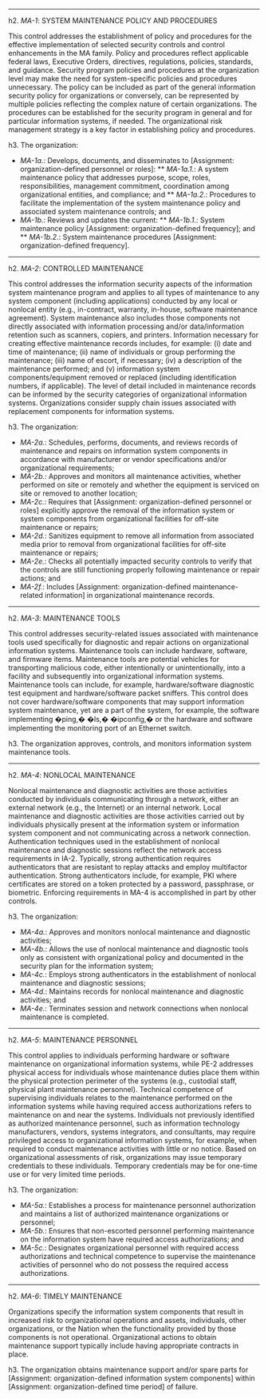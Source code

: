 

----


h2. *MA-1*: SYSTEM MAINTENANCE POLICY AND PROCEDURES

This control addresses the establishment of policy and procedures for the effective implementation of selected security controls and control enhancements in the MA family. Policy and procedures reflect applicable federal laws, Executive Orders, directives, regulations, policies, standards, and guidance. Security program policies and procedures at the organization level may make the need for system-specific policies and procedures unnecessary. The policy can be included as part of the general information security policy for organizations or conversely, can be represented by multiple policies reflecting the complex nature of certain organizations. The procedures can be established for the security program in general and for particular information systems, if needed. The organizational risk management strategy is a key factor in establishing policy and procedures.


h3. The organization:

* *MA-1a.*: Develops, documents, and disseminates to [Assignment: organization-defined personnel or roles]:
** *MA-1a.1.*: A system maintenance policy that addresses purpose, scope, roles, responsibilities, management commitment, coordination among organizational entities, and compliance; and
** *MA-1a.2.*: Procedures to facilitate the implementation of the system maintenance policy and associated system maintenance controls; and
* *MA-1b.*: Reviews and updates the current:
** *MA-1b.1.*: System maintenance policy [Assignment: organization-defined frequency]; and
** *MA-1b.2.*: System maintenance procedures [Assignment: organization-defined frequency].


----


h2. *MA-2*: CONTROLLED MAINTENANCE

This control addresses the information security aspects of the information system maintenance program and applies to all types of maintenance to any system component (including applications) conducted by any local or nonlocal entity (e.g., in-contract, warranty, in-house, software maintenance agreement). System maintenance also includes those components not directly associated with information processing and/or data/information retention such as scanners, copiers, and printers. Information necessary for creating effective maintenance records includes, for example: (i) date and time of maintenance; (ii) name of individuals or group performing the maintenance; (iii) name of escort, if necessary; (iv) a description of the maintenance performed; and (v) information system components/equipment removed or replaced (including identification numbers, if applicable). The level of detail included in maintenance records can be informed by the security categories of organizational information systems. Organizations consider supply chain issues associated with replacement components for information systems.


h3. The organization:

* *MA-2a.*: Schedules, performs, documents, and reviews records of maintenance and repairs on information system components in accordance with manufacturer or vendor specifications and/or organizational requirements;
* *MA-2b.*: Approves and monitors all maintenance activities, whether performed on site or remotely and whether the equipment is serviced on site or removed to another location;
* *MA-2c.*: Requires that [Assignment: organization-defined personnel or roles] explicitly approve the removal of the information system or system components from organizational facilities for off-site maintenance or repairs;
* *MA-2d.*: Sanitizes equipment to remove all information from associated media prior to removal from organizational facilities for off-site maintenance or repairs;
* *MA-2e.*: Checks all potentially impacted security controls to verify that the controls are still functioning properly following maintenance or repair actions; and
* *MA-2f.*: Includes [Assignment: organization-defined maintenance-related information] in organizational maintenance records.


----


h2. *MA-3*: MAINTENANCE TOOLS

This control addresses security-related issues associated with maintenance tools used specifically for diagnostic and repair actions on organizational information systems. Maintenance tools can include hardware, software, and firmware items. Maintenance tools are potential vehicles for transporting malicious code, either intentionally or unintentionally, into a facility and subsequently into organizational information systems. Maintenance tools can include, for example, hardware/software diagnostic test equipment and hardware/software packet sniffers. This control does not cover hardware/software components that may support information system maintenance, yet are a part of the system, for example, the software implementing �ping,� �ls,� �ipconfig,� or the hardware and software implementing the monitoring port of an Ethernet switch.


h3. The organization approves, controls, and monitors information system maintenance tools.



----


h2. *MA-4*: NONLOCAL MAINTENANCE

Nonlocal maintenance and diagnostic activities are those activities conducted by individuals communicating through a network, either an external network (e.g., the Internet) or an internal network. Local maintenance and diagnostic activities are those activities carried out by individuals physically present at the information system or information system component and not communicating across a network connection. Authentication techniques used in the establishment of nonlocal maintenance and diagnostic sessions reflect the network access requirements in IA-2. Typically, strong authentication requires authenticators that are resistant to replay attacks and employ multifactor authentication. Strong authenticators include, for example, PKI where certificates are stored on a token protected by a password, passphrase, or biometric. Enforcing requirements in MA-4 is accomplished in part by other controls.


h3. The organization:

* *MA-4a.*: Approves and monitors nonlocal maintenance and diagnostic activities;
* *MA-4b.*: Allows the use of nonlocal maintenance and diagnostic tools only as consistent with organizational policy and documented in the security plan for the information system;
* *MA-4c.*: Employs strong authenticators in the establishment of nonlocal maintenance and diagnostic sessions;
* *MA-4d.*: Maintains records for nonlocal maintenance and diagnostic activities; and
* *MA-4e.*: Terminates session and network connections when nonlocal maintenance is completed.


----


h2. *MA-5*: MAINTENANCE PERSONNEL

This control applies to individuals performing hardware or software maintenance on organizational information systems, while PE-2 addresses physical access for individuals whose maintenance duties place them within the physical protection perimeter of the systems (e.g., custodial staff, physical plant maintenance personnel). Technical competence of supervising individuals relates to the maintenance performed on the information systems while having required access authorizations refers to maintenance on and near the systems. Individuals not previously identified as authorized maintenance personnel, such as information technology manufacturers, vendors, systems integrators, and consultants, may require privileged access to organizational information systems, for example, when required to conduct maintenance activities with little or no notice. Based on organizational assessments of risk, organizations may issue temporary credentials to these individuals. Temporary credentials may be for one-time use or for very limited time periods.


h3. The organization:

* *MA-5a.*: Establishes a process for maintenance personnel authorization and maintains a list of authorized maintenance organizations or personnel;
* *MA-5b.*: Ensures that non-escorted personnel performing maintenance on the information system have required access authorizations; and
* *MA-5c.*: Designates organizational personnel with required access authorizations and technical competence to supervise the maintenance activities of personnel who do not possess the required access authorizations.


----


h2. *MA-6*: TIMELY MAINTENANCE

Organizations specify the information system components that result in increased risk to organizational operations and assets, individuals, other organizations, or the Nation when the functionality provided by those components is not operational. Organizational actions to obtain maintenance support typically include having appropriate contracts in place.


h3. The organization obtains maintenance support and/or spare parts for [Assignment: organization-defined information system components] within [Assignment: organization-defined time period] of failure.

